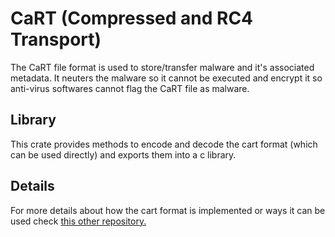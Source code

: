 # CaRT (Compressed and RC4 Transport)

The CaRT file format is used to store/transfer malware and it's associated metadata. It neuters the malware so it cannot be executed and encrypt it so anti-virus softwares cannot flag the CaRT file as malware.

## Library

This crate provides methods to encode and decode the cart format (which can be used directly) and exports them into a c library.

## Details

For more details about how the cart format is implemented or ways it can be used check [this other repository.](https://github.com/CybercentreCanada/cart)